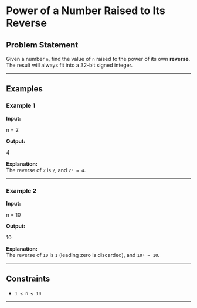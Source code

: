 # Power of a Number Raised to Its Reverse

## Problem Statement
Given a number `n`, find the value of `n` raised to the power of its own **reverse**.  
The result will always fit into a 32-bit signed integer.

---

## Examples

### Example 1
**Input:**

n = 2

**Output:**

4

**Explanation:**  
The reverse of `2` is `2`, and `2² = 4`.

---

### Example 2
**Input:**

n = 10

**Output:**

10

**Explanation:**  
The reverse of `10` is `1` (leading zero is discarded), and `10¹ = 10`.

---

## Constraints
- `1 ≤ n ≤ 10`

---
